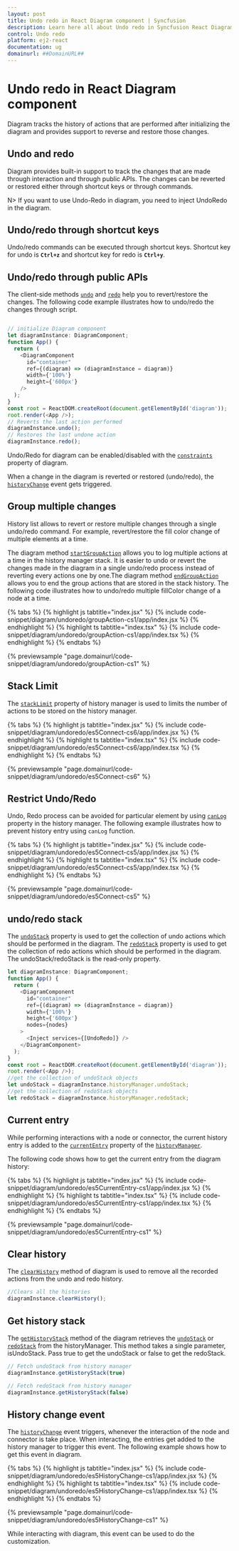 ```yaml
---
layout: post
title: Undo redo in React Diagram component | Syncfusion
description: Learn here all about Undo redo in Syncfusion React Diagram component of Syncfusion Essential JS 2 and more.
control: Undo redo 
platform: ej2-react
documentation: ug
domainurl: ##DomainURL##
---
```


# Undo redo in React Diagram component

Diagram tracks the history of actions that are performed after initializing the diagram and provides support to reverse and restore those changes.

## Undo and redo

Diagram provides built-in support to track the changes that are made through interaction and through public APIs. The changes can be reverted or restored either through shortcut keys or through commands.

N> If you want to use Undo-Redo in diagram, you need to inject UndoRedo in the diagram.

## Undo/redo through shortcut keys

Undo/redo commands can be executed through shortcut keys. Shortcut key for undo is **`Ctrl+z`** and shortcut key for redo is **`Ctrl+y`**.

## Undo/redo through public APIs

The client-side methods [`undo`](https://helpej2.syncfusion.com/react/documentation/api/diagram/#undo) and [`redo`](https://helpej2.syncfusion.com/react/documentation/api/diagram/#redo) help you to revert/restore the changes. The following code example illustrates how to undo/redo the changes through script.

```ts

// initialize Diagram component
let diagramInstance: DiagramComponent;
function App() {
  return (
    <DiagramComponent
      id="container"
      ref={(diagram) => (diagramInstance = diagram)}
      width={'100%'}
      height={'600px'}
    />
  );
}
const root = ReactDOM.createRoot(document.getElementById('diagram'));
root.render(<App />);
// Reverts the last action performed
diagramInstance.undo();
// Restores the last undone action
diagramInstance.redo();
```

Undo/Redo for diagram can be enabled/disabled with the [`constraints`](https://helpej2.syncfusion.com/react/documentation/api/diagram/diagramConstraints/) property of diagram.

When a change in the diagram is reverted or restored (undo/redo), the [`historyChange`](https://helpej2.syncfusion.com/react/documentation/api/diagram/#historychange) event gets triggered.

## Group multiple changes

History list allows to revert or restore multiple changes through a single undo/redo command. For example, revert/restore the fill color change of multiple elements at a time.

The diagram method [`startGroupAction`](https://helpej2.syncfusion.com/react/documentation/api/diagram/#startgroupaction) allows you to log multiple actions at a time in the history manager stack. It is easier to undo or revert the changes made in the diagram in a single undo/redo process instead of reverting every actions one by one.The diagram method [`endGroupAction`](https://helpej2.syncfusion.com/react/documentation/api/diagram/#endgroupaction) allows you to end the group actions that are stored in the stack history. The following code illustrates how to undo/redo multiple fillColor change of a node at a time.

{% tabs %}
{% highlight js tabtitle="index.jsx" %}
{% include code-snippet/diagram/undoredo/groupAction-cs1/app/index.jsx %}
{% endhighlight %}
{% highlight ts tabtitle="index.tsx" %}
{% include code-snippet/diagram/undoredo/groupAction-cs1/app/index.tsx %}
{% endhighlight %}
{% endtabs %}

 {% previewsample "page.domainurl/code-snippet/diagram/undoredo/groupAction-cs1" %}

## Stack Limit

The [`stackLimit`](https://helpej2.syncfusion.com/react/documentation/api/diagram/history/#stacklimit) property of history manager is used to limits the number of actions to be stored on the history manager.

{% tabs %}
{% highlight js tabtitle="index.jsx" %}
{% include code-snippet/diagram/undoredo/es5Connect-cs6/app/index.jsx %}
{% endhighlight %}
{% highlight ts tabtitle="index.tsx" %}
{% include code-snippet/diagram/undoredo/es5Connect-cs6/app/index.tsx %}
{% endhighlight %}
{% endtabs %}

 {% previewsample "page.domainurl/code-snippet/diagram/undoredo/es5Connect-cs6" %}

## Restrict Undo/Redo

Undo, Redo process can be avoided for particular element by using [`canLog`](https://helpej2.syncfusion.com/react/documentation/api/diagram/history/#canlog) property in the history manager. The following example illustrates how to prevent history entry using `canLog` function.

{% tabs %}
{% highlight js tabtitle="index.jsx" %}
{% include code-snippet/diagram/undoredo/es5Connect-cs5/app/index.jsx %}
{% endhighlight %}
{% highlight ts tabtitle="index.tsx" %}
{% include code-snippet/diagram/undoredo/es5Connect-cs5/app/index.tsx %}
{% endhighlight %}
{% endtabs %}

 {% previewsample "page.domainurl/code-snippet/diagram/undoredo/es5Connect-cs5" %}

## undo/redo stack

The [`undoStack`](https://helpej2.syncfusion.com/react/documentation/api/diagram/history/#undostack) property is used to get the collection of undo actions which should be performed in the diagram. The [`redoStack`](https://helpej2.syncfusion.com/react/documentation/api/diagram/history/#redostack) property is used to get the collection of redo actions which should be performed in the diagram. The undoStack/redoStack is the read-only property.

```ts
let diagramInstance: DiagramComponent;
function App() {
  return (
    <DiagramComponent
      id="container"
      ref={(diagram) => (diagramInstance = diagram)}
      width={'100%'}
      height={'600px'}
      nodes={nodes}
    >
      <Inject services={[UndoRedo]} />
    </DiagramComponent>
  );
}
const root = ReactDOM.createRoot(document.getElementById('diagram'));
root.render(<App />);
//get the collection of undoStack objects
let undoStack = diagramInstance.historyManager.undoStack;
//get the collection of redoStack objects
let redoStack = diagramInstance.historyManager.redoStack;
```

## Current entry

While performing interactions with a node or connector, the current history entry is added to the [`currentEntry`](https://helpej2.syncfusion.com/react/documentation/api/diagram/history/#currententry) property of the [`historyManager`](https://helpej2.syncfusion.com/react/documentation/api/diagram/#historymanager).

The following code shows how to get the current entry from the diagram history:

{% tabs %}
{% highlight js tabtitle="index.jsx" %}
{% include code-snippet/diagram/undoredo/es5CurrentEntry-cs1/app/index.jsx %}
{% endhighlight %}
{% highlight ts tabtitle="index.tsx" %}
{% include code-snippet/diagram/undoredo/es5CurrentEntry-cs1/app/index.tsx %}
{% endhighlight %}
{% endtabs %}

 {% previewsample "page.domainurl/code-snippet/diagram/undoredo/es5CurrentEntry-cs1" %}

## Clear history

The [`clearHistory`](https://helpej2.syncfusion.com/react/documentation/api/diagram/#clearhistory) method of diagram is used to remove all the recorded actions from the undo and redo history.

```ts
//Clears all the histories
diagramInstance.clearHistory();

```
## Get history stack

The [`getHistoryStack`](https://helpej2.syncfusion.com/react/documentation/api/diagram/#gethistorystack) method of the diagram retrieves the [`undoStack`](https://helpej2.syncfusion.com/react/documentation/api/diagram/history/#undostack) or [`redoStack`](https://helpej2.syncfusion.com/react/documentation/api/diagram/history/#redostack) from the historyManager. This method takes a single parameter, isUndoStack. Pass true to get the undoStack or false to get the redoStack.

```ts
// Fetch undoStack from history manager
diagramInstance.getHistoryStack(true)

// Fetch redoStack from history manager
diagramInstance.getHistoryStack(false)

```

## History change event

The [`historyChange`](https://helpej2.syncfusion.com/react/documentation/api/diagram/iHistoryChangeArgs/) event triggers, whenever the interaction of the node and connector is take place. When interacting, the entries get added to the history manager to trigger this event. The following example shows how to get this event in diagram.

{% tabs %}
{% highlight js tabtitle="index.jsx" %}
{% include code-snippet/diagram/undoredo/es5HistoryChange-cs1/app/index.jsx %}
{% endhighlight %}
{% highlight ts tabtitle="index.tsx" %}
{% include code-snippet/diagram/undoredo/es5HistoryChange-cs1/app/index.tsx %}
{% endhighlight %}
{% endtabs %}

 {% previewsample "page.domainurl/code-snippet/diagram/undoredo/es5HistoryChange-cs1" %}

While interacting with diagram, this event can be used to do the customization.
